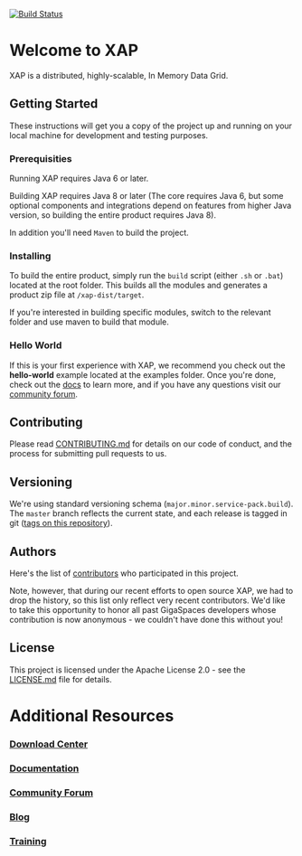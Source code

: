 [![Build Status](https://travis-ci.org/jstuyts/xap.svg?branch=master)](https://travis-ci.org/jstuyts/xap)

# Welcome to XAP

XAP is a distributed, highly-scalable, In Memory Data Grid.

## Getting Started

These instructions will get you a copy of the project up and running on your local machine for development and testing purposes. 

### Prerequisities

Running XAP requires Java 6 or later.

Building XAP requires Java 8 or later (The core requires Java 6, but some optional components and integrations depend on features from higher Java version, so building the entire product requires Java 8).

In addition you'll need `Maven` to build the project.

### Installing

To build the entire product, simply run the `build` script (either `.sh` or `.bat`) located at the root folder. This builds all the modules and generates a product zip file at `/xap-dist/target`. 

If you're interested in building specific modules, switch to the relevant folder and use maven to build that module.

### Hello World

If this is your first experience with XAP, we recommend you check out the **hello-world** example located at the examples folder. Once you're done, check out the [docs](http://docs.gigaspaces.com/) to learn more, and if you have any questions visit our [community forum](http://ask.gigaspaces.org/questions/).

## Contributing

Please read [CONTRIBUTING.md](CONTRIBUTING.md) for details on our code of conduct, and the process for submitting pull requests to us.

## Versioning

We're using standard versioning schema (`major.minor.service-pack.build`). The `master` branch reflects the current state, and each release is tagged in git ([tags on this repository](https://github.com/xap/xap/tags)). 

## Authors

Here's the list of [contributors](https://github.com/xap/xap/contributors) who participated in this project.

Note, however, that during our recent efforts to open source XAP, we had to drop the history, so this list only reflect very recent contributors. We'd like to take this opportunity to honor all past GigaSpaces developers whose contribution is now anonymous - we couldn't have done this without you! 

## License

This project is licensed under the Apache License 2.0 - see the [LICENSE.md](LICENSE.md) file for details.

# Additional Resources

### [Download Center](http://www.gigaspaces.com/xap-download)
### [Documentation](http://docs.gigaspaces.com/)
### [Community Forum](http://ask.gigaspaces.org/questions/)
### [Blog](http://blog.gigaspaces.com/)
### [Training](http://www.gigaspaces.com/Training)

